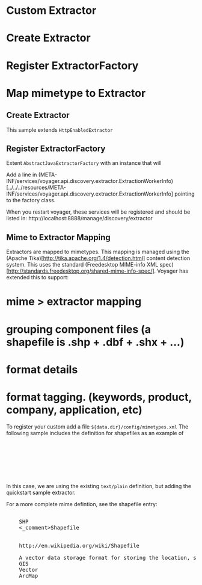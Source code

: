 Custom Extractor
================

# Create Extractor
# Register ExtractorFactory
# Map mimetype to Extractor


Create Extractor
----------------
This sample extends <code>HttpEnabledExtractor</code>



Register ExtractorFactory
-------------------------
Extent <code>AbstractJavaExtractorFactory</code> with an instance that will

Add a line in (META-INF/services/voyager.api.discovery.extractor.ExtractionWorkerInfo)[../../../resources/META-INF/services/voyager.api.discovery.extractor.ExtractionWorkerInfo] pointing to the factory class.

When you restart voyager, these services will be registered and should be listed in:
http://localhost:8888/manage/discovery/extractor



Mime to Extractor Mapping
-------------------------

Extractors are mapped to mimetypes.  This mapping is managed using the (Apache Tika)[http://tika.apache.org/1.4/detection.html]
content detection system.  This uses the standard (Freedesktop MIME-info XML spec)[http://standards.freedesktop.org/shared-mime-info-spec/].
Voyager has extended this to support:
# mime > extractor mapping
# grouping component files (a shapefile is .shp + .dbf + .shx + ...)
# format details
# format tagging.  (keywords, product, company, application, etc)

To register your custom add a file <code>${data.dir}/config/mimetypes.xml</code> The following sample includes 
the definition for shapefiles as an example of 
<pre>
<?xml version="1.0" encoding="UTF-8"?>
<mime-info>
  <mime-type type="text/plain">
    <voyager:extractor name="quickstart"  priority="70" />
  </mime-type>
</mime-info>
</pre>

In this case, we are using the existing <code>text/plain</code> definition, but adding the quickstart
sample extractor.

For a more complete mime defintion, see the shapefile entry:

<pre>
  <mime-type type="application/vnd.esri.shapefile">
    <acronym>SHP</acronym>
    <_comment>Shapefile</_comment>
    <glob pattern="*.shp" />
    <sub-class-of type="application/vnd.esri.dataset" />
    <tika:link>http://en.wikipedia.org/wiki/Shapefile</tika:link>
    
    <voyager:description>A vector data storage format for storing the location, shape, and attributes of geographic features. A shapefile is stored in a set of related files and contains one feature class.</voyager:description>
    <voyager:tag name="format_category">GIS</voyager:tag>
    <voyager:tag name="format_keyword">Vector</voyager:tag>
    <voyager:tag name="format_app">ArcMap</voyager:tag>
    
    <voyager:extractor name="esri/shp"  priority="100" />
    <voyager:extractor name="ogr"       priority="90" />
    <voyager:extractor name="geotools"  priority="80" />
    <voyager:components extensions="shx,dbf,prj,sbn,sbx,fbn,fbx,ain,aih,ixs,mxs,cpg,atx,xml" />
  </mime-type>
</pre>









